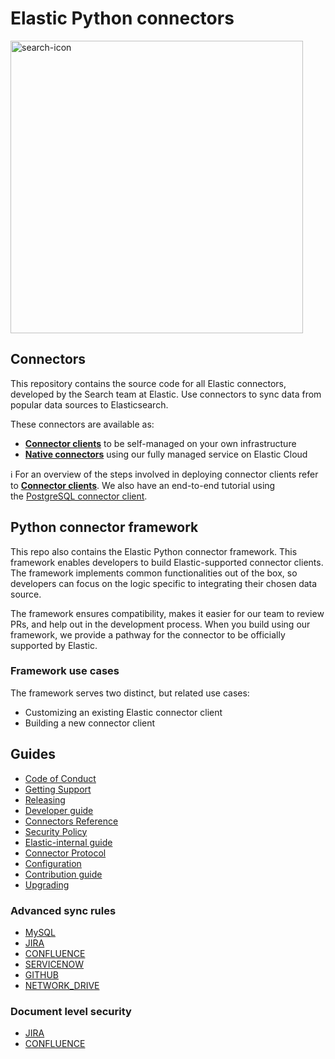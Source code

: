 # Elastic Python connectors

<img width="468" alt="search-icon" src="https://github.com/elastic/connectors-python/assets/32779855/2f594d89-7369-4c49-994a-1d67eefce436">

## Connectors 

This repository contains the source code for all Elastic connectors, developed by the Search team at Elastic.
Use connectors to sync data from popular data sources to Elasticsearch.

These connectors are available as:
- [**Connector clients**](https://www.elastic.co/guide/en/enterprise-search/current/build-connector.html) to be self-managed on your own infrastructure
- [**Native connectors**](https://www.elastic.co/guide/en/enterprise-search/current/native-connectors.html) using our fully managed service on Elastic Cloud

ℹ️ For an overview of the steps involved in deploying connector clients refer to [**Connector clients**](https://www.elastic.co/guide/en/enterprise-search/current/build-connector.html).
We also have an end-to-end tutorial using the [PostgreSQL connector client](https://www.elastic.co/guide/en/enterprise-search/current/postgresql-connector-client-tutorial.html).


## Python connector framework

This repo also contains the Elastic Python connector framework. This framework enables developers to build Elastic-supported connector clients.
The framework implements common functionalities out of the box, so developers can focus on the logic specific to integrating their chosen data source.

The framework ensures compatibility, makes it easier for our team to review PRs, and help out in the development process. When you build using our framework, we provide a pathway for the connector to be officially supported by Elastic.

### Framework use cases

The framework serves two distinct, but related use cases:

- Customizing an existing Elastic connector client
- Building a new connector client

## Guides

- [Code of Conduct](https://www.elastic.co/community/codeofconduct)
- [Getting Support](docs/SUPPORT.md)
- [Releasing](docs/RELEASING.md)
- [Developer guide](docs/DEVELOPING.md)
- [Connectors Reference](docs/REFERENCE.md)
- [Security Policy](docs/SECURITY.md)
- [Elastic-internal guide](docs/INTERNAL.md)
- [Connector Protocol](docs/CONNECTOR_PROTOCOL.md)
- [Configuration](docs/CONFIG.md)
- [Contribution guide](docs/CONTRIBUTING.md)
- [Upgrading](docs/UPGRADING.md)

### Advanced sync rules

- [MySQL](docs/sync-rules/MYSQL.md)
- [JIRA](docs/sync-rules/JIRA.md)
- [CONFLUENCE](docs/sync-rules/CONFLUENCE.md)
- [SERVICENOW](docs/sync-rules/SERVICENOW.md)
- [GITHUB](docs/sync-rules/GITHUB.md)
- [NETWORK_DRIVE](docs/sync-rules/NETWORK_DRIVE.md)

### Document level security

- [JIRA](docs/document-level-security/JIRA.md)
- [CONFLUENCE](docs/document-level-security/CONFLUENCE.md)
